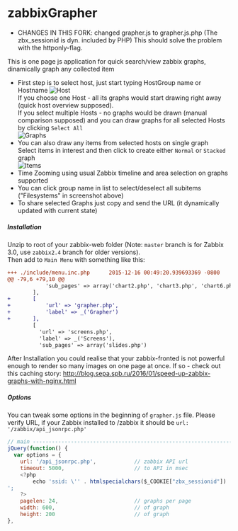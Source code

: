 # zabbixGrapher
* CHANGES IN THIS FORK: changed grapher.js to grapher.js.php (The zbx_sessionid is dyn. included by PHP)
This should solve the problem with the httponly-flag.

This is one page js application for quick search/view zabbix graphs, dinamically graph any collected item
* First step is to select host, just start typing HostGroup name or Hostname
![Host](https://habrastorage.org/files/f00/e9b/aa9/f00e9baa94654dd7a4b21f3aab706661.png)  
If you choose one Host - all its graphs would start drawing right away (quick host overview supposed).  
If you select multiple Hosts - no graphs would be drawn (manual comparison supposed) and you can draw graphs for all selected Hosts by clicking `Select All`  
![Graphs](https://habrastorage.org/files/8fc/2ce/36d/8fc2ce36d1814b4fa5a1820405b1b58e.png)  
* You can also draw any items from selected hosts on single graph  
Select items in interest and then click to create either `Normal` or `Stacked` graph  
![Items](https://habrastorage.org/files/698/3e6/3cd/6983e63cd4f54d879f79148383f756ef.png)  
* Time Zooming using usual Zabbix timeline and area selection on graphs supported
* You can click group name in list to select/deselect all subitems ("Filesystems" in screenshot above)
* To share selected Graphs just copy and send the URL (it dynamically updated with current state)

##### Installation
Unzip to root of your zabbix-web folder (Note: `master` branch is for Zabbix 3.0, use `zabbix2.4` branch for older versions).  
Then add to `Main Menu` with something like this:
```diff
+++ ./include/menu.inc.php      2015-12-16 00:49:20.939693369 -0800
@@ -79,6 +79,10 @@
            'sub_pages' => array('chart2.php', 'chart3.php', 'chart6.php', 'chart7.php')
        ],
+       [
+       	'url' => 'grapher.php',
+       	'label' => _('Grapher')
+       ],
        [
          'url' => 'screens.php',
          'label' => _('Screens'),
          'sub_pages' => array('slides.php')

```
After Installation you could realise that your zabbix-fronted is not powerful enough to render so many images on one page at once. If so - check out this caching story: http://blog.sepa.spb.ru/2016/01/speed-up-zabbix-graphs-with-nginx.html

##### Options
You can tweak some options in the beginning of `grapher.js` file. Please verify URL, if your Zabbix installed to /zabbix it should be `url: '/zabbix/api_jsonrpc.php'`
```js
// main ---------------------------------------------------------------------
jQuery(function() {
  var options = {
    url: '/api_jsonrpc.php',            // zabbix API url
    timeout: 5000,                      // to API in msec
    <?php
        echo 'ssid: \'' . htmlspecialchars($_COOKIE["zbx_sessionid"]) . '\',
';
    ?>
    pagelen: 24,                        // graphs per page
    width: 600,                         // of graph
    height: 200                         // of graph
},
```
